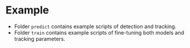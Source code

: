 # Example

- Folder `predict` contains example scripts of detection and tracking.
- Folder `train` contains example scripts of fine-tuning both models and tracking parameters.